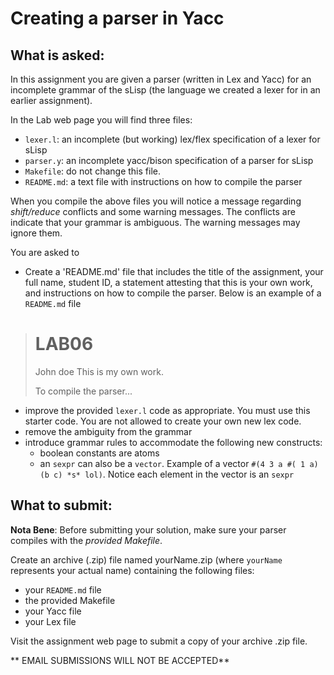 # Creating a parser in Yacc

## What is asked:

In this assignment you are given a parser (written in Lex and Yacc) for an incomplete grammar of the sLisp  (the language we created a lexer for in an earlier assignment).

In the Lab web page you will find three files:
* `lexer.l`: an incomplete (but working) lex/flex specification of a lexer for sLisp
* `parser.y`: an incomplete yacc/bison specification of a parser for sLisp
* `Makefile`: do not change this file.
* `README.md`: a text file with instructions on how to compile the parser

When you compile the above files you will notice a message regarding *shift/reduce* conflicts and some warning messages.  The conflicts are indicate that your grammar is ambiguous. The warning messages may ignore them.

You are asked to
* Create a 'README.md' file that includes  the title of the assignment, your full name,  student ID, a statement attesting that this is your own work, and instructions on how to compile the parser. Below is an example of a `README.md` file
> # LAB06
> John doe
> This is my own work.
>
> To compile the parser...
* improve the provided `lexer.l` code as appropriate. You must use this starter code. You are not allowed to create your own new lex code.
* remove the ambiguity from the grammar
* introduce grammar rules to accommodate the following new constructs:
  * boolean constants are atoms
  * an `sexpr` can also be a `vector`. Example of a vector `#(4 3 a #( 1 a) (b c) *s* lol)`. Notice each element in the vector is an `sexpr`


## What to submit:

**Nota Bene**: Before submitting your solution, make sure your parser compiles with the *provided Makefile*.

Create an archive (.zip) file named yourName.zip (where `yourName` represents your actual name) containing the following files:
* your `README.md` file
* the provided Makefile
* your Yacc file
* your Lex file

Visit the assignment web page to submit a copy of your archive .zip file.

** EMAIL SUBMISSIONS WILL NOT BE ACCEPTED**
